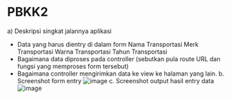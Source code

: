 # PBKK2
a) Deskripsi singkat jalannya aplikasi
- Data yang harus dientry di dalam form
  Nama Transportasi
  Merk Transportasi
  Warna Transportasi
  Tahun Transportasi
- Bagaimana data diproses pada controller (sebutkan pula route URL dan fungsi yang memproses form tersebut)
- Bagaimana controller mengirimkan data ke view ke halaman yang lain.
b. Screenshot form entry
  ![image](https://user-images.githubusercontent.com/32873367/54905810-7c02a880-4f14-11e9-9a51-2a0594ca2362.png)
c. Screenshot output hasil entry data
  ![image](https://user-images.githubusercontent.com/32873367/54905852-9177d280-4f14-11e9-8b14-499e330d052e.png)
